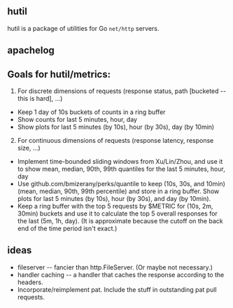 ## hutil

hutil is a package of utilities for Go `net/http` servers.

## apachelog


## Goals for hutil/metrics:

1. For discrete dimensions of requests (response status, path [bucketed -- this is hard], ...)
  * Keep 1 day of 10s buckets of counts in a ring buffer
  * Show counts for last 5 minutes, hour, day
  * Show plots for last 5 minutes (by 10s), hour (by 30s), day (by 10min)
2. For continuous dimensions of requests (response latency, response size, ...)
  * Implement time-bounded sliding windows from Xu/Lin/Zhou, and use it to show mean, median, 90th, 99th
    quantiles for the last 5 minutes, hour, day
  * Use github.com/bmizerany/perks/quantile to keep (10s, 30s, and 10min) (mean, median, 90th, 99th
    percentile) and store in a ring buffer. Show plots for last 5 minutes (by 10s), hour (by 30s), and day
    (by 10min).
  * Keep a ring buffer with the top 5 requests by $METRIC for (10s, 2m, 30min) buckets and use it to
    calculate the top 5 overall responses for the last (5m, 1h, day). (It is approximate because the
    cutoff on the back end of the time period isn't exact.)

## ideas

* fileserver -- fancier than http.FileServer. (Or maybe not necessary.)
* handler caching -- a handler that caches the response according to the headers.
* Incorporate/reimplement pat. Include the stuff in outstanding pat pull requests.
